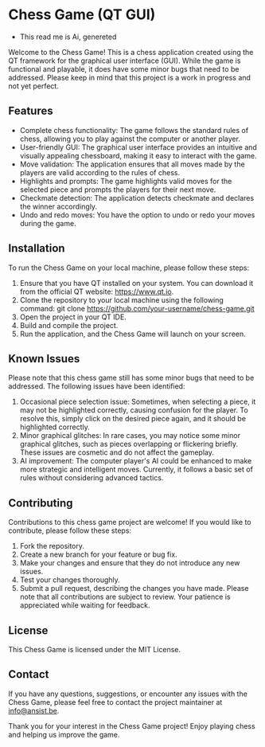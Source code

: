 # Chess Game (QT GUI)

- This read me is Ai, genereted

Welcome to the Chess Game! This is a chess application created using the QT framework for the graphical user interface (GUI). While the game is functional and playable, it does have some minor bugs that need to be addressed. Please keep in mind that this project is a work in progress and not yet perfect.

## Features

 - Complete chess functionality: The game follows the standard rules of chess, allowing you to play against the computer or another player.
 - User-friendly GUI: The graphical user interface provides an intuitive and visually appealing chessboard, making it easy to interact with the game.
 - Move validation: The application ensures that all moves made by the players are valid according to the rules of chess.
 - Highlights and prompts: The game highlights valid moves for the selected piece and prompts the players for their next move.
 - Checkmate detection: The application detects checkmate and declares the winner accordingly.
 - Undo and redo moves: You have the option to undo or redo your moves during the game.

## Installation

To run the Chess Game on your local machine, please follow these steps:

1. Ensure that you have QT installed on your system. You can download it from the official QT website: https://www.qt.io.
2. Clone the repository to your local machine using the following command:
  git clone https://github.com/your-username/chess-game.git
3. Open the project in your QT IDE.
4. Build and compile the project.
5. Run the application, and the Chess Game will launch on your screen.

## Known Issues

Please note that this chess game still has some minor bugs that need to be addressed. The following issues have been identified:

1. Occasional piece selection issue: Sometimes, when selecting a piece, it may not be highlighted correctly, causing confusion for the player. To resolve this, simply click on the desired piece again, and it should be highlighted correctly.
2. Minor graphical glitches: In rare cases, you may notice some minor graphical glitches, such as pieces overlapping or flickering briefly. These issues are cosmetic and do not affect the gameplay.
3. AI improvement: The computer player's AI could be enhanced to make more strategic and intelligent moves. Currently, it follows a basic set of rules without considering advanced tactics.

## Contributing

Contributions to this chess game project are welcome! If you would like to contribute, please follow these steps:

1. Fork the repository.
2. Create a new branch for your feature or bug fix.
3. Make your changes and ensure that they do not introduce any new issues.
4. Test your changes thoroughly.
6. Submit a pull request, describing the changes you have made.
Please note that all contributions are subject to review. Your patience is appreciated while waiting for feedback.

## License

This Chess Game is licensed under the MIT License.

## Contact

If you have any questions, suggestions, or encounter any issues with the Chess Game, please feel free to contact the project maintainer at info@ansist.be.

Thank you for your interest in the Chess Game project! Enjoy playing chess and helping us improve the game.
